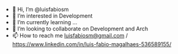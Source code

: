 - 👋 Hi, I’m @luisfabiosm
- 👀 I’m interested in Development
- 🌱 I’m currently learning ...
- 💞️ I’m looking to collaborate on Development and Arch
- 📫 How to reach me luisfabiosm@gmail.com  / https://www.linkedin.com/in/luis-fabio-magalhaes-536589155/

<!---
luisfabiosm/luisfabiosm is a ✨ special ✨ repository because its `README.md` (this file) appears on your GitHub profile.
You can click the Preview link to take a look at your changes.
--->
